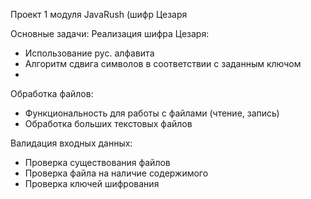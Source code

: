 Проект 1 модуля JavaRush (шифр Цезаря

Основные задачи: Реализация шифра Цезаря:

- Использование рус. алфавита
- Алгоритм сдвига символов в соответствии с заданным ключом
- 
Обработка файлов:
- Функциональность для работы с файлами (чтение, запись)
- Обработка больших текстовых файлов

Валидация входных данных:
- Проверка существования файлов
- Проверка файла на наличие содержимого 
- Проверка ключей шифрования
